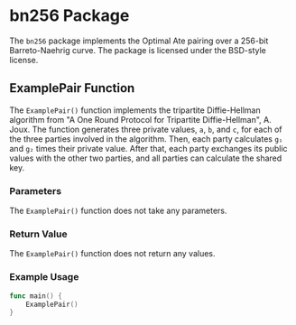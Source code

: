 # bn256 Package

The `bn256` package implements the Optimal Ate pairing over a 256-bit Barreto-Naehrig curve. The package is licensed under the BSD-style license.

## ExamplePair Function

The `ExamplePair()` function implements the tripartite Diffie-Hellman algorithm from "A One Round Protocol for Tripartite Diffie-Hellman", A. Joux. The function generates three private values, `a`, `b`, and `c`, for each of the three parties involved in the algorithm. Then, each party calculates `g₁` and `g₂` times their private value. After that, each party exchanges its public values with the other two parties, and all parties can calculate the shared key.

### Parameters

The `ExamplePair()` function does not take any parameters.

### Return Value

The `ExamplePair()` function does not return any values.

### Example Usage

```go
func main() {
    ExamplePair()
}
```